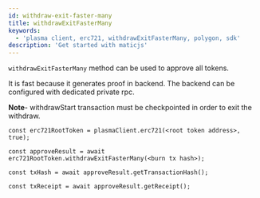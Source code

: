 ```yaml
---
id: withdraw-exit-faster-many
title: withdrawExitFasterMany
keywords:
  - 'plasma client, erc721, withdrawExitFasterMany, polygon, sdk'
description: 'Get started with maticjs'
---
```


`withdrawExitFasterMany` method can be used to approve all tokens.

It is fast because it generates proof in backend. The backend can be configured with dedicated private rpc.

**Note**- withdrawStart transaction must be checkpointed in order to exit the withdraw.

```
const erc721RootToken = plasmaClient.erc721(<root token address>, true);

const approveResult = await erc721RootToken.withdrawExitFasterMany(<burn tx hash>);

const txHash = await approveResult.getTransactionHash();

const txReceipt = await approveResult.getReceipt();

```
